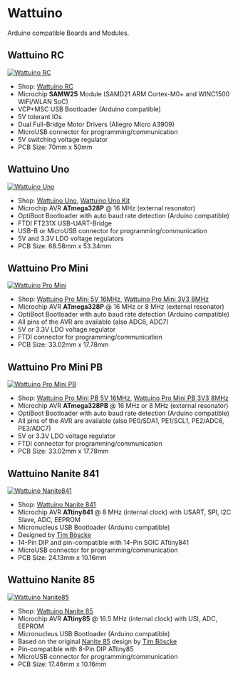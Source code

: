# Wattuino
Arduino compatible Boards and Modules.


## Wattuino RC
[![Wattuino RC](https://github.com/watterott/Wattuino/raw/master/hardware/Wattuino-RC_v10.jpg)](http://www.watterott.com/en/Wattuino-RC)
* Shop: [Wattuino RC](http://www.watterott.com/en/Wattuino-RC)
* Microchip **SAMW25** Module (SAMD21 ARM Cortex-M0+ and WINC1500 WiFi/WLAN SoC)
* VCP+MSC USB Bootloader (Arduino compatible)
* 5V tolerant IOs
* Dual Full-Bridge Motor Drivers (Allegro Micro A3909)
* MicroUSB connector for programming/communication
* 5V switching voltage regulator
* PCB Size: 70mm x 50mm


## Wattuino Uno
[![Wattuino Uno](https://github.com/watterott/Wattuino/raw/master/hardware/Wattuino-Uno_v11.jpg)](http://www.watterott.com/en/Wattuino-UNO)
* Shop: [Wattuino Uno](http://www.watterott.com/en/Wattuino-UNO), [Wattuino Uno Kit](http://www.watterott.com/en/Wattuino-Uno-Kit)
* Microchip AVR **ATmega328P** @ 16 MHz (external resonator)
* OptiBoot Bootloader with auto baud rate detection (Arduino compatible)
* FTDI FT231X USB-UART-Bridge
* USB-B or MicroUSB connector for programming/communication
* 5V and 3.3V LDO voltage regulators
* PCB Size: 68.58mm x 53.34mm


## Wattuino Pro Mini
[![Wattuino Pro Mini](https://github.com/watterott/Wattuino/raw/master/hardware/Wattuino-Pro-Mini_v10.jpg)](http://www.watterott.com/en/Wattuino-pro-mini-5V-16MHz)
* Shop: [Wattuino Pro Mini 5V 16MHz](http://www.watterott.com/en/Wattuino-pro-mini-5V-16MHz), [Wattuino Pro Mini 3V3 8MHz](http://www.watterott.com/en/Wattuino-pro-mini-3V3-8MHz)
* Microchip AVR **ATmega328P** @ 16 MHz or 8 MHz (external resonator)
* OptiBoot Bootloader with auto baud rate detection (Arduino compatible)
* All pins of the AVR are available (also ADC6, ADC7)
* 5V or 3.3V LDO voltage regulator
* FTDI connector for programming/communication
* PCB Size: 33.02mm x 17.78mm


## Wattuino Pro Mini PB
[![Wattuino Pro Mini PB](https://github.com/watterott/Wattuino/raw/master/hardware/Wattuino-Pro-Mini-PB_v10.jpg)](http://www.watterott.com/en/Wattuino-pro-mini-PB-5V-16MHz)
* Shop: [Wattuino Pro Mini PB 5V 16MHz](http://www.watterott.com/en/Wattuino-pro-mini-PB-5V-16MHz), [Wattuino Pro Mini PB 3V3 8MHz](http://www.watterott.com/en/Wattuino-pro-mini-PB-3V3-8MHz)
* Microchip AVR **ATmega328PB** @ 16 MHz or 8 MHz (external resonator)
* OptiBoot Bootloader with auto baud rate detection (Arduino compatible)
* All pins of the AVR are available (also PE0/SDA1, PE1/SCL1, PE2/ADC6, PE3/ADC7)
* 5V or 3.3V LDO voltage regulator
* FTDI connector for programming/communication
* PCB Size: 33.02mm x 17.78mm


## Wattuino Nanite 841
[![Wattuino Nanite841](https://github.com/watterott/Wattuino/raw/master/hardware/Wattuino-Nanite841_v11.jpg)](http://www.watterott.com/en/Wattuino-Nanite841)
* Shop: [Wattuino Nanite 841](http://www.watterott.com/en/Wattuino-Nanite841)
* Microchip AVR **ATtiny841** @ 8 MHz (internal clock) with USART, SPI, I2C Slave, ADC, EEPROM
* Micronucleus USB Bootloader (Arduino compatible)
* Designed by [Tim Böscke](https://github.com/cpldcpu)
* 14-Pin DIP and pin-compatible with 14-Pin SOIC ATtiny841
* MicroUSB connector for programming/communication
* PCB Size: 24.13mm x 10.16mm


## Wattuino Nanite 85
[![Wattuino Nanite85](https://github.com/watterott/Wattuino/raw/master/hardware/Wattuino-Nanite85_v11.jpg)](http://www.watterott.com/en/Wattuino-Nanite85)
* Shop: [Wattuino Nanite 85](http://www.watterott.com/en/Wattuino-Nanite85)
* Microchip AVR **ATtiny85** @ 16.5 MHz (internal clock) with USI, ADC, EEPROM
* Micronucleus USB Bootloader (Arduino compatible)
* Based on the original [Nanite 85](https://github.com/cpldcpu/Nanite) design by [Tim Böscke](https://github.com/cpldcpu)
* Pin-compatible with 8-Pin DIP ATtiny85
* MicroUSB connector for programming/communication
* PCB Size: 17.46mm x 10.16mm
